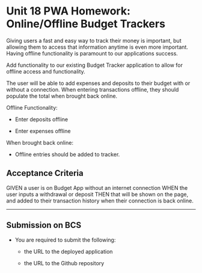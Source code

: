 # Unit 18 PWA Homework: Online/Offline Budget Trackers
Giving users a fast and easy way to track their money is important, but allowing them to access that information anytime is even more important. Having offline functionality is paramount to our applications success.

Add functionality to our existing Budget Tracker application to allow for offline access and functionality.

The user will be able to add expenses and deposits to their budget with or without a connection. When entering transactions offline, they should populate the total when brought back online.

Offline Functionality:

  * Enter deposits offline

  * Enter expenses offline

When brought back online:

  * Offline entries should be added to tracker.

## Acceptance Criteria
GIVEN a user is on Budget App without an internet connection
WHEN the user inputs a withdrawal or deposit
THEN that will be shown on the page, and added to their transaction history when their connection is back online.

- - -

## Submission on BCS

* You are required to submit the following:

  * the URL to the deployed application

  * the URL to the Github repository

